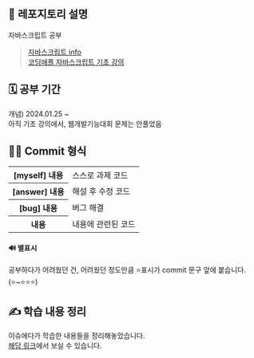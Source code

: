 ## 📢 레포지토리 설명
자바스크립트 공부 
> [자바스크립트 info](https://ko.javascript.info/)<br/>
> [코딩애플 자바스크립트 기초 강의](https://codingapple.com/course/javascript-jquery-ui/)<br/>

## 🗓️ 공부 기간
개념) 2024.01.25 ~<br/>
아직 기초 강의에서, 웹개발기능대회 문제는 안풀었음 

## 👩‍💻 Commit 형식
<table>
  <tr>
    <th>[myself] 내용</th>
    <td>스스로 과제 코드</td>
  </tr>
  <tr>
    <th>[answer] 내용</th>
    <td>해설 후 수정 코드</td>
  </tr>
  <tr>
    <th>[bug] 내용</th>
    <td>버그 해결</td>
  </tr>
  <tr>
    <th>내용</th>
    <td>내용에 관련된 코드</td>
  </tr>
</table>

#### 🔊 별표시 
공부하다가 어려웠던 건, 어려웠던 정도만큼 ⭐표시가 commit 문구 앞에 붙습니다. (⭐~⭐⭐⭐)

## ✍️ 학습 내용 정리
이슈에다가 학습한 내용들을 정리해놓았습니다. <br/>
[해당 링크](https://github.com/SeoMiYoung/javascript-basic/issues?q=is%3Aissue+is%3Aclosed)에서 보실 수 있습니다.


